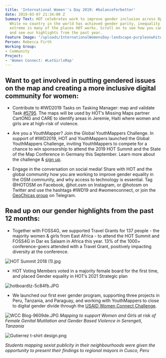 ```yaml
---
title: 'International Women''s Day 2019: #balanceforbetter'
date: 2019-03-07 21:34:00 Z
Summary Text: HOT celebrates work to improve gender inclusion across OpenStreetMap.
  While no country in the world has achieved gender parity, inequality is particularly
  extreme in many of the places HOT works. Scroll on to see how you can get involved,
  and see our highlights from the past year.
Feature Image: "/uploads/InternationalWomensDay-landscape-purpleonwhite-242b5d.jpg"
Person: Rebecca Firth
Working Group:
- Community
Project:
- 'Women Connect: #LetGirlsMap'
---
```


## Want to get involved in putting gendered issues on the map and creating a more inclusive digital community for women:

- Contribute to #IWD2019 Tasks on Tasking Manager: map and validate Task [#5795](https://tasks.hotosm.org/project/5795). The maps will be used by HOT’s Missing Maps partner CartONG and CARE to identify areas in Jeremie, Haiti where women and girls are at high-risk of violence.

- Are you a YouthMapper? Join the Global YouthMappers Challenge. In support of #IWD2019, HOT and YouthMappers launched the Global YouthMappers Challenge, inviting YouthMappers to compete for a chance to win sponsorship to attend the 2019 HOT Summit and the State of the Map Conference in Germany this September. Learn more about the challenge & [sign up](http://bit.ly/YouthMappersChallenge19).

- Engage in the conversation on social media! Share with HOT and the global community how you are working to improve gender equality in the OSM community, and why access to technology is essential. Tag @HOTOSM on Facebook, @hot.osm on Instagram, or @hotosm on Twitter and use the hashtags #IWD19 and #womenconnect, or join the [GeoChicas group](https://t.mehttps://t.me/geochicasosm/geochicasosm) on Telegram.

## Read up on our gender highlights from the past 12 months:
- Together with FOSS4G, we supported Travel Grants for 137 people - the majority women & girls from East Africa - to attend the HOT Summit and FOSS4G in Dar es Salaam in Africa this year. 13% of the 1000+ conference-goers attended with a Travel Grant, positively impacting diversity at the conference.

![HOT Summit 2018 (1).jpg](/uploads/HOT%20Summit%202018%20(1).jpg)

- HOT Voting Members voted in a majority female board for the first time, and placed Gender equality in HOT’s 2021 Strategic plan

![hotboardtz-5c84fb.JPG](/uploads/hotboardtz-5c84fb.JPG)

- We launched our first ever gender program, supporting three projects in Peru, Tanzania, and Paraguay, and working with YouthMappers to close to digital gender divide through the [USAID Women Connect Challenge](https://www.hotosm.org/projects/women-connect-number-letgirlsmap-growing-female-open-data-leaders-across-5-continents/).

![WCC Blog-9609de.JPG](/uploads/WCC%20Blog-9609de.JPG)
*Mapping to support Women and Girls at risk of Female Genital Mutilation and Gender Based Violence in Serengeti, Tanzania*

![Gutierrez t-shirt design.png](/uploads/Gutierrez%20t-shirt%20design.png)

*Students mapping sexist publicity in their neighbourhoods were given the opportunity to present their findings to regional mayors in Cusco, Peru*